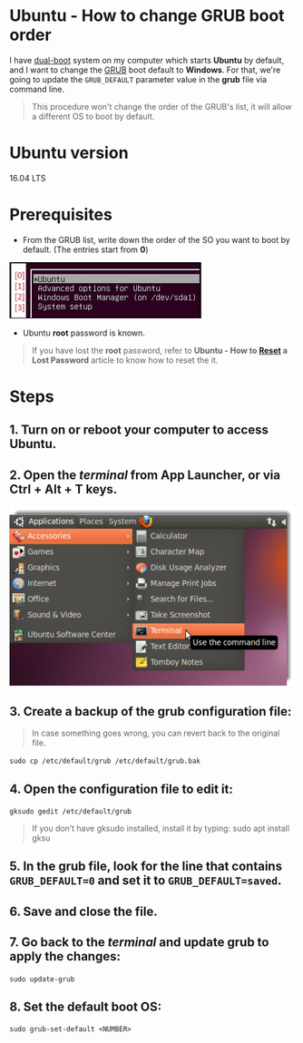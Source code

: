 # Ubuntu - How to change GRUB boot order

I have [dual-boot] system on my computer which starts **Ubuntu** by default, and I want to change the [GRUB] boot default to **Windows**. For that, we're going to update the `GRUB_DEFAULT` parameter value in the **grub** file via command line.

> This procedure won't change the order of the GRUB's list, it will allow a different OS to boot by default.

# Ubuntu version
16.04 LTS

# Prerequisites
- From the GRUB list, write down the order of the SO you want to boot by default. (The entries start from **0**)

![](/docs/images/boot-order-01.jpg)

- Ubuntu **root** password is known.

> If you have lost the **root** password, refer to **Ubuntu - How to [Reset] a Lost Password** article to know how to reset the it.

# Steps

## 1. Turn on or reboot your computer to access Ubuntu.

## 2. Open the *terminal* from App Launcher, or via **Ctrl + Alt + T** keys.

![](/docs/images/boot-order-02.jpg)

## 3. Create a backup of the **grub** configuration file:

> In case something goes wrong, you can revert back to the original file.

`sudo cp /etc/default/grub /etc/default/grub.bak`

## 4. Open the configuration file to edit it:

`gksudo gedit /etc/default/grub`

> If you don’t have gksudo installed, install it by typing: sudo apt install gksu

## 5. In the **grub** file, look for the line that contains `GRUB_DEFAULT=0` and set it to `GRUB_DEFAULT=saved`.

## 6. Save and close the file.

## 7. Go back to the *terminal* and update grub to apply the changes:

`sudo update-grub`

## 8. Set the default boot OS:

`sudo grub-set-default <NUMBER>`



[dual-boot]: http://searchwindowsserver.techtarget.com/definition/dual-boot
[Reset]: https://github.com/andreamussap/ubuntu-tips/blob/master/docs/reset-lost-password.md
[GRUB]: https://www.gnu.org/software/grub/
